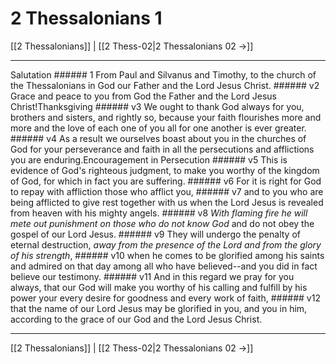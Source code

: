 # 2 Thessalonians 1

[[2 Thessalonians]] | [[2 Thess-02|2 Thessalonians 02 →]]
***

Salutation ###### 1 From Paul and Silvanus and Timothy, to the church of the Thessalonians in God our Father and the Lord Jesus Christ. ###### v2 Grace and peace to you from God the Father and the Lord Jesus Christ!Thanksgiving ###### v3 We ought to thank God always for you, brothers and sisters, and rightly so, because your faith flourishes more and more and the love of each one of you all for one another is ever greater. ###### v4 As a result we ourselves boast about you in the churches of God for your perseverance and faith in all the persecutions and afflictions you are enduring.Encouragement in Persecution ###### v5 This is evidence of God's righteous judgment, to make you worthy of the kingdom of God, for which in fact you are suffering. ###### v6 For it is right for God to repay with affliction those who afflict you, ###### v7 and to you who are being afflicted to give rest together with us when the Lord Jesus is revealed from heaven with his mighty angels. ###### v8 _With_ _flaming fire he will mete out_ _punishment_ _on those who do not know God_ and do not obey the gospel of our Lord Jesus. ###### v9 They will undergo the penalty of eternal destruction, _away from the presence of the Lord and from the glory of his strength_, ###### v10 when he comes to be glorified among his saints and admired on that day among all who have believed--and you did in fact believe our testimony. ###### v11 And in this regard we pray for you always, that our God will make you worthy of his calling and fulfill by his power your every desire for goodness and every work of faith, ###### v12 that the name of our Lord Jesus may be glorified in you, and you in him, according to the grace of our God and the Lord Jesus Christ.

***
[[2 Thessalonians]] | [[2 Thess-02|2 Thessalonians 02 →]]
